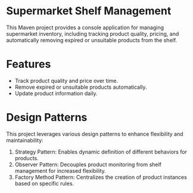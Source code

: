 <h1>Supermarket Shelf Management</h1>

<p>This Maven project provides a console application for managing supermarket inventory, including tracking product quality, pricing, and automatically removing expired or unsuitable products from the shelf.</p>

<h1>Features</h1>
<ul>
    <li>Track product quality and price over time.</li>
    <li>Remove expired or unsuitable products automatically.</li>
    <li>Update product information daily.</li>
</ul>

<h1>Design Patterns</h1>
<p>This project leverages various design patterns to enhance flexibility and maintainability:</p>
<ol>
<li>Strategy Pattern: Enables dynamic definition of different behaviors for products.</li>

<li>Observer Pattern: Decouples product monitoring from shelf management for increased flexibility.</li> 

<li>Factory Method Pattern: Centralizes the creation of product instances based on specific rules.</li>
</ol>
